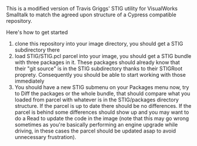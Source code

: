 This is a modified version of Travis Griggs' STIG utility for VisualWorks Smalltalk to match the agreed upon structure of a Cypress compatible repository.

Here's how to get started
1) clone this repository into your image directory, you should get a STIG subdirectory there
2) load STIG/STIG.pcl parcel into your image, you should get a STIG bundle with three packages in it. These packages should already know that their "git source" is in the STIG subdirectory thanks to their STIGRoot proprety. Consequently you should be able to start working with those immediately
3) You should have a new STIG submenu on your Packages menu now, try to Diff the packages or the whole bundle, that should compare what you loaded from parcel with whatever is in the STIG/packages directory structure. If the parcel is up to date there should be no differences. If the parcel is behind some differences should show up and you may want to do a Read to update the code in the image (note that this may go wrong sometimes as you're basically performing an engine upgrade while driving, in these cases the parcel should be updated asap to avoid unnecessary frustration).

